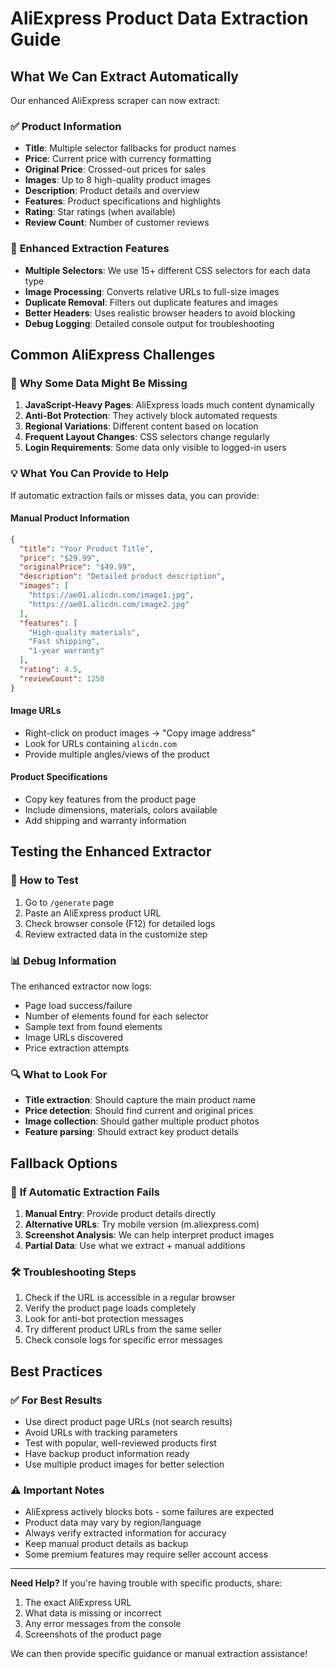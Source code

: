 # AliExpress Product Data Extraction Guide

## What We Can Extract Automatically

Our enhanced AliExpress scraper can now extract:

### ✅ **Product Information**
- **Title**: Multiple selector fallbacks for product names
- **Price**: Current price with currency formatting
- **Original Price**: Crossed-out prices for sales
- **Images**: Up to 8 high-quality product images
- **Description**: Product details and overview
- **Features**: Product specifications and highlights
- **Rating**: Star ratings (when available)
- **Review Count**: Number of customer reviews

### 🔧 **Enhanced Extraction Features**
- **Multiple Selectors**: We use 15+ different CSS selectors for each data type
- **Image Processing**: Converts relative URLs to full-size images
- **Duplicate Removal**: Filters out duplicate features and images
- **Better Headers**: Uses realistic browser headers to avoid blocking
- **Debug Logging**: Detailed console output for troubleshooting

## Common AliExpress Challenges

### 🚫 **Why Some Data Might Be Missing**
1. **JavaScript-Heavy Pages**: AliExpress loads much content dynamically
2. **Anti-Bot Protection**: They actively block automated requests
3. **Regional Variations**: Different content based on location
4. **Frequent Layout Changes**: CSS selectors change regularly
5. **Login Requirements**: Some data only visible to logged-in users

### 💡 **What You Can Provide to Help**

If automatic extraction fails or misses data, you can provide:

#### **Manual Product Information**
```json
{
  "title": "Your Product Title",
  "price": "$29.99",
  "originalPrice": "$49.99",
  "description": "Detailed product description",
  "images": [
    "https://ae01.alicdn.com/image1.jpg",
    "https://ae01.alicdn.com/image2.jpg"
  ],
  "features": [
    "High-quality materials",
    "Fast shipping",
    "1-year warranty"
  ],
  "rating": 4.5,
  "reviewCount": 1250
}
```

#### **Image URLs**
- Right-click on product images → "Copy image address"
- Look for URLs containing `alicdn.com`
- Provide multiple angles/views of the product

#### **Product Specifications**
- Copy key features from the product page
- Include dimensions, materials, colors available
- Add shipping and warranty information

## Testing the Enhanced Extractor

### 🧪 **How to Test**
1. Go to `/generate` page
2. Paste an AliExpress product URL
3. Check browser console (F12) for detailed logs
4. Review extracted data in the customize step

### 📊 **Debug Information**
The enhanced extractor now logs:
- Page load success/failure
- Number of elements found for each selector
- Sample text from found elements
- Image URLs discovered
- Price extraction attempts

### 🔍 **What to Look For**
- **Title extraction**: Should capture the main product name
- **Price detection**: Should find current and original prices
- **Image collection**: Should gather multiple product photos
- **Feature parsing**: Should extract key product details

## Fallback Options

### 🔄 **If Automatic Extraction Fails**
1. **Manual Entry**: Provide product details directly
2. **Alternative URLs**: Try mobile version (m.aliexpress.com)
3. **Screenshot Analysis**: We can help interpret product images
4. **Partial Data**: Use what we extract + manual additions

### 🛠️ **Troubleshooting Steps**
1. Check if the URL is accessible in a regular browser
2. Verify the product page loads completely
3. Look for anti-bot protection messages
4. Try different product URLs from the same seller
5. Check console logs for specific error messages

## Best Practices

### ✅ **For Best Results**
- Use direct product page URLs (not search results)
- Avoid URLs with tracking parameters
- Test with popular, well-reviewed products first
- Have backup product information ready
- Use multiple product images for better selection

### ⚠️ **Important Notes**
- AliExpress actively blocks bots - some failures are expected
- Product data may vary by region/language
- Always verify extracted information for accuracy
- Keep manual product details as backup
- Some premium features may require seller account access

---

**Need Help?** If you're having trouble with specific products, share:
1. The exact AliExpress URL
2. What data is missing or incorrect
3. Any error messages from the console
4. Screenshots of the product page

We can then provide specific guidance or manual extraction assistance!